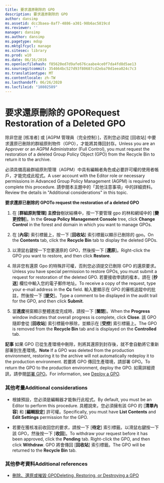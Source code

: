 ```yaml
---
title: 要求還原刪除的 GPO
description: 要求還原刪除的 GPO
author: dansimp
ms.assetid: dcc3baea-8af7-4886-a301-98b6ac5819cd
ms.reviewer: ''
manager: dansimp
ms.author: dansimp
ms.pagetype: mdop
ms.mktglfcycl: manage
ms.sitesec: library
ms.prod: w10
ms.date: 06/16/2016
ms.openlocfilehash: f85620ed7d9afe676caabe4ce0f7da4fd8d5ae13
ms.sourcegitcommit: 354664bc527d93f80687cd2eba70d1eea024c7c3
ms.translationtype: MT
ms.contentlocale: zh-TW
ms.lasthandoff: 06/26/2020
ms.locfileid: "10802589"
---
```

# <span data-ttu-id="34444-103">要求還原刪除的 GPO</span><span class="sxs-lookup"><span data-stu-id="34444-103">Request Restoration of a Deleted GPO</span></span>


<span data-ttu-id="34444-104">除非您是 [核准者] 或 [AGPM 管理員（完全控制）]，否則您必須從 [回收站] 中要求還原已刪除的群組原則物件（GPO），才能將其傳回封存。</span><span class="sxs-lookup"><span data-stu-id="34444-104">Unless you are an Approver or an AGPM Administrator (Full Control), you must request the restoration of a deleted Group Policy Object (GPO) from the Recycle Bin to return it to the archive.</span></span>

<span data-ttu-id="34444-105">必須具備高級群組原則管理（AGPM）中具有編輯者角色或必要許可權的使用者帳戶，才能完成此程式。</span><span class="sxs-lookup"><span data-stu-id="34444-105">A user account with the Editor role or necessary permissions in Advanced Group Policy Management (AGPM) is required to complete this procedure.</span></span> <span data-ttu-id="34444-106">請參閱本主題中的「其他注意事項」中的詳細資料。</span><span class="sxs-lookup"><span data-stu-id="34444-106">Review the details in "Additional considerations" in this topic.</span></span>

**<span data-ttu-id="34444-107">要求還原已刪除的 GPO</span><span class="sxs-lookup"><span data-stu-id="34444-107">To request the restoration of a deleted GPO</span></span>**

1.  <span data-ttu-id="34444-108">在 [**群組原則管理] 主控台**樹狀結構中，按一下要管理 gpo 的林和網域中的 [**變更控制**]。</span><span class="sxs-lookup"><span data-stu-id="34444-108">In the **Group Policy Management Console** tree, click **Change Control** in the forest and domain in which you want to manage GPOs.</span></span>

2.  <span data-ttu-id="34444-109">在 [**內容**] 索引標籤上，按一下 [**回收站**] 索引標籤以顯示已刪除的 gpo。</span><span class="sxs-lookup"><span data-stu-id="34444-109">On the **Contents** tab, click the **Recycle Bin** tab to display the deleted GPOs.</span></span>

3.  <span data-ttu-id="34444-110">以滑鼠右鍵按一下您要還原的 GPO，然後按一下 [**還原**]。</span><span class="sxs-lookup"><span data-stu-id="34444-110">Right-click the GPO you want to restore, and then click **Restore**.</span></span>

4.  <span data-ttu-id="34444-111">除非您有還原 Gpo 的特殊許可權，否則您必須提交已刪除 GPO 的還原要求。</span><span class="sxs-lookup"><span data-stu-id="34444-111">Unless you have special permission to restore GPOs, you must submit a request for restoration of the deleted GPO.</span></span> <span data-ttu-id="34444-112">若要接收申請的複本，請在 [**抄送**] 欄位中輸入您的電子郵件地址。</span><span class="sxs-lookup"><span data-stu-id="34444-112">To receive a copy of the request, type your e-mail address in the **Cc** field.</span></span> <span data-ttu-id="34444-113">輸入要顯示在 GPO 的審核追蹤中的批註，然後按一下 [**提交**]。</span><span class="sxs-lookup"><span data-stu-id="34444-113">Type a comment to be displayed in the audit trail for the GPO, and then click **Submit**.</span></span>

5.  <span data-ttu-id="34444-114">當**進度**視窗顯示整體進度完成時，請按一下 [**關閉**]。</span><span class="sxs-lookup"><span data-stu-id="34444-114">When the **Progress** window indicates that overall progress is complete, click **Close**.</span></span> <span data-ttu-id="34444-115">該 GPO 隨即會從 [**回收站**] 索引標籤中移除，並顯示在 [**受控**] 索引標籤上。</span><span class="sxs-lookup"><span data-stu-id="34444-115">The GPO is removed from the **Recycle Bin** tab and is displayed on the **Controlled** tab.</span></span>

<span data-ttu-id="34444-116">**記事** 如果 GPO 已從生產環境中刪除，則將其還原到封存後，就不會自動將它重新部署到生產環境。</span><span class="sxs-lookup"><span data-stu-id="34444-116">**Note** If a GPO was deleted from the production environment, restoring it to the archive will not automatically redeploy it to the production environment.</span></span> <span data-ttu-id="34444-117">若要將 GPO 傳回生產環境，請部署 GPO。</span><span class="sxs-lookup"><span data-stu-id="34444-117">To return the GPO to the production environment, deploy the GPO.</span></span> <span data-ttu-id="34444-118">如需詳細資訊，請參閱[部署 GPO](deploy-a-gpo-agpm30ops.md)。</span><span class="sxs-lookup"><span data-stu-id="34444-118">For information, see [Deploy a GPO](deploy-a-gpo-agpm30ops.md).</span></span>

 

### <span data-ttu-id="34444-119">其他考量</span><span class="sxs-lookup"><span data-stu-id="34444-119">Additional considerations</span></span>

-   <span data-ttu-id="34444-120">根據預設，您必須是編輯器才能執行此程式。</span><span class="sxs-lookup"><span data-stu-id="34444-120">By default, you must be an Editor to perform this procedure.</span></span> <span data-ttu-id="34444-121">具體說來，您必須擁有該 GPO 的 [**清單內容**] 和 [**編輯設定**] 許可權。</span><span class="sxs-lookup"><span data-stu-id="34444-121">Specifically, you must have **List Contents** and **Edit Settings** permission for the GPO.</span></span>

-   <span data-ttu-id="34444-122">若要在獲核准前收回您的要求，請按一下 [**待定**] 索引標籤。以滑鼠右鍵按一下該 GPO，然後按一下 [**收回**]。</span><span class="sxs-lookup"><span data-stu-id="34444-122">To withdraw your request before it has been approved, click the **Pending** tab. Right-click the GPO, and then click **Withdraw**.</span></span> <span data-ttu-id="34444-123">GPO 將會傳回 [**回收站**] 索引標籤。</span><span class="sxs-lookup"><span data-stu-id="34444-123">The GPO will be returned to the **Recycle Bin** tab.</span></span>

### <span data-ttu-id="34444-124">其他參考資料</span><span class="sxs-lookup"><span data-stu-id="34444-124">Additional references</span></span>

-   [<span data-ttu-id="34444-125">刪除、還原或摧毀 GPO</span><span class="sxs-lookup"><span data-stu-id="34444-125">Deleting, Restoring, or Destroying a GPO</span></span>](deleting-restoring-or-destroying-a-gpo-agpm30ops.md)

 

 





